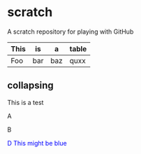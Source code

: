 # scratch
A scratch repository for playing with GitHub

This | is | a | table
--- | --- | --- | ---
Foo | bar | baz | quxx

## collapsing

This is a test

A

B

<div style="display:none;">
  C This might be hidden
</div>

<div style="color:blue;">
  D This might be blue
</div>


